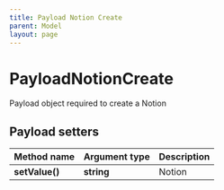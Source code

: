 ```yaml
---
title: Payload Notion Create
parent: Model
layout: page
---
```


# PayloadNotionCreate

Payload object required to create a Notion

## Payload setters

Method name | Argument type | Description
------------ | ------------- | -------------
**setValue()** | **string** | Notion

